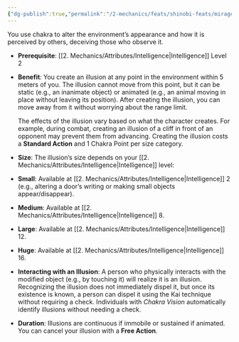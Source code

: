 ```yaml
---
{"dg-publish":true,"permalink":"/2-mechanics/feats/shinobi-feats/mirage/","noteIcon":""}
---
```


You use chakra to alter the environment’s appearance and how it is perceived by others, deceiving those who observe it.

- **Prerequisite**: [[2. Mechanics/Attributes/Intelligence\|Intelligence]] Level 2  
- **Benefit**: You create an illusion at any point in the environment within 5 meters of you. The illusion cannot move from this point, but it can be static (e.g., an inanimate object) or animated (e.g., an animal moving in place without leaving its position). After creating the illusion, you can move away from it without worrying about the range limit.

	The effects of the illusion vary based on what the character creates. For example, during combat, creating an illusion of a cliff in front of an opponent may prevent them from advancing. Creating the illusion costs a **Standard Action** and 1 Chakra Point per size category.

- **Size**: The illusion’s size depends on your [[2. Mechanics/Attributes/Intelligence\|Intelligence]] level:

- **Small**: Available at [[2. Mechanics/Attributes/Intelligence\|Intelligence]] 2 (e.g., altering a door’s writing or making small objects appear/disappear).
- **Medium**: Available at [[2. Mechanics/Attributes/Intelligence\|Intelligence]] 8.
- **Large**: Available at [[2. Mechanics/Attributes/Intelligence\|Intelligence]] 12.
- **Huge**: Available at [[2. Mechanics/Attributes/Intelligence\|Intelligence]] 16.

- **Interacting with an Illusion**: A person who physically interacts with the modified object (e.g., by touching it) will realize it is an illusion. Recognizing the illusion does not immediately dispel it, but once its existence is known, a person can dispel it using the Kai technique without requiring a check. Individuals with *Chakra Vision* automatically identify illusions without needing a check.

- **Duration**: Illusions are continuous if immobile or sustained if animated. You can cancel your illusion with a **Free Action**.